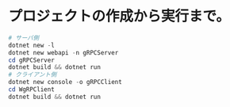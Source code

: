 ﻿# プロジェクトの作成から実行まで。
```powershell
# サーバ側
dotnet new -l
dotnet new webapi -n gRPCServer
cd gRPCServer
dotnet build && dotnet run
# クライアント側
dotnet new console -o gRPCClient
cd WgRPClient
dotnet build && dotnet run
```
